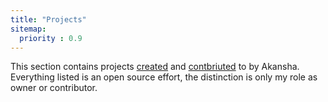 ```yaml
---
title: "Projects"
sitemap:
  priority : 0.9
---
```

<p>This section contains projects <a href="/projects/creations">created</a> and <a href="/projects/contributions">contbriuted</a> to by Akansha.  Everything listed is an open source effort, the distinction is only my role as owner or contributor.</p>
